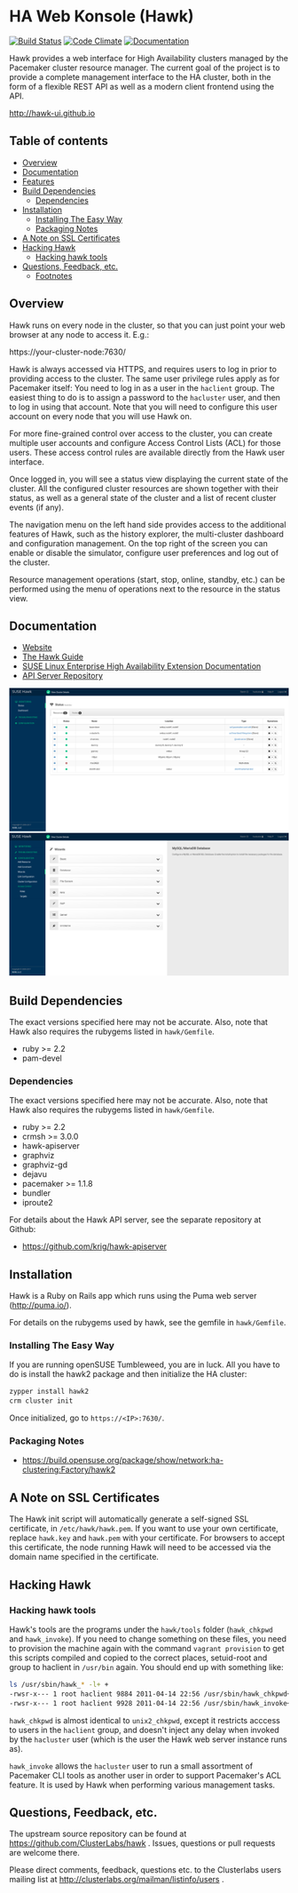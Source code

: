 # HA Web Konsole (Hawk)

<a href="https://travis-ci.org/ClusterLabs/hawk">![Build Status](https://travis-ci.org/ClusterLabs/hawk.svg?branch=master)</a>
<a href="https://codeclimate.com/github/ClusterLabs/hawk">![Code Climate](https://codeclimate.com/github/ClusterLabs/hawk/badges/gpa.svg)</a>
<a href="http://hawk-guide.readthedocs.org/">![Documentation](https://readthedocs.org/projects/hawk-guide/badge/?style=flat)</a>

Hawk provides a web interface for High Availability clusters managed
by the Pacemaker cluster resource manager. The current goal of the
project is to provide a complete management interface to the HA
cluster, both in the form of a flexible REST API as well as a modern
client frontend using the API.

http://hawk-ui.github.io

## Table of contents

  - [Overview](#overview)
  - [Documentation](#documentation)
  - [Features](doc/features.md)
  - [Build Dependencies](#build-dependencies)
    - [Dependencies](#dependencies)
  - [Installation](#installation)
    - [Installing The Easy Way](#installing-the-easy-way)
    - [Packaging Notes](#packaging-notes)
  - [A Note on SSL Certificates](#a-note-on-ssl-certificates)
  - [Hacking Hawk](#hacking-hawk)
    - [Hacking hawk tools](#hacking-hawk-tools)
  - [Questions, Feedback, etc.](#questions-feedback-etc)
    - [Footnotes](#footnotes)

## Overview

Hawk runs on every node in the cluster, so that you can just point
your web browser at any node to access it. E.g.:

https://your-cluster-node:7630/

Hawk is always accessed via HTTPS, and requires users to log in prior
to providing access to the cluster. The same user privilege rules
apply as for Pacemaker itself: You need to log in as a user in the
`haclient` group. The easiest thing to do is to assign a password to
the `hacluster` user, and then to log in using that account. Note that
you will need to configure this user account on every node that you
will use Hawk on.

For more fine-grained control over access to the cluster, you can
create multiple user accounts and configure Access Control Lists (ACL)
for those users. These access control rules are available directly
from the Hawk user interface.

Once logged in, you will see a status view displaying the current
state of the cluster. All the configured cluster resources are shown
together with their status, as well as a general state of the cluster
and a list of recent cluster events (if any).

The navigation menu on the left hand side provides access to the
additional features of Hawk, such as the history explorer, the
multi-cluster dashboard and configuration management. On the top right
of the screen you can enable or disable the simulator, configure user
preferences and log out of the cluster.

Resource management operations (start, stop, online, standby, etc.)
can be performed using the menu of operations next to the resource in
the status view.


## Documentation

* [Website](http://hawk-ui.github.io)
* [The Hawk Guide](http://hawk-guide.readthedocs.org/en/latest/)
* [SUSE Linux Enterprise High Availability Extension Documentation](http://www.suse.com/documentation/sle_ha/book_sleha/?page=/documentation/sle_ha/book_sleha/data/cha_ha_configuration_hawk.html)
* [API Server Repository](https://github.com/ClusterLabs/hawk-apiserver)

![Status](/doc/screens/hawk_status.png)
![Wizard](/doc/screens/hawk_wizards.png)


## Build Dependencies

The exact versions specified here may not be accurate. Also, note that
Hawk also requires the rubygems listed in `hawk/Gemfile`.

* ruby >= 2.2
* pam-devel

### Dependencies

The exact versions specified here may not be accurate. Also, note that
Hawk also requires the rubygems listed in `hawk/Gemfile`.

* ruby >= 2.2
* crmsh >= 3.0.0
* hawk-apiserver
* graphviz
* graphviz-gd
* dejavu
* pacemaker >= 1.1.8
* bundler
* iproute2

For details about the Hawk API server, see the separate repository at Github:

* https://github.com/krig/hawk-apiserver

## Installation

Hawk is a Ruby on Rails app which runs using the Puma web server
(http://puma.io/).

For details on the rubygems used by hawk, see the gemfile in
`hawk/Gemfile`.

### Installing The Easy Way

If you are running openSUSE Tumbleweed, you are in luck. All you have
to do is install the hawk2 package and then initialize the HA cluster:

```bash
zypper install hawk2
crm cluster init
```
Once initialized, go to `https://<IP>:7630/`.

### Packaging Notes

* https://build.opensuse.org/package/show/network:ha-clustering:Factory/hawk2


## A Note on SSL Certificates

The Hawk init script will automatically generate a self-signed SSL
certificate, in `/etc/hawk/hawk.pem`.  If you want
to use your own certificate, replace `hawk.key` and `hawk.pem` with
your certificate. For browsers to accept this certificate, the node running Hawk will need to be accessed via the domain name specified in the certificate.

## Hacking Hawk

### Hacking hawk tools

Hawk's tools are the programs under the `hawk/tools` folder
(`hawk_chkpwd` and `hawk_invoke`). If you need to change something
on these files,  you need to provision the machine again with the command
`vagrant provision` to get this scripts compiled and copied to the correct
places, setuid-root and group to haclient in `/usr/bin` again. You should
end up with something like:

```bash
ls /usr/sbin/hawk_* -l+ +
-rwsr-x--- 1 root haclient 9884 2011-04-14 22:56 /usr/sbin/hawk_chkpwd+
-rwsr-x--- 1 root haclient 9928 2011-04-14 22:56 /usr/sbin/hawk_invoke+
```

`hawk_chkpwd` is almost identical to `unix2_chkpwd`, except it restricts
acccess to users in the `haclient` group, and doesn't inject any delay
when invoked by the `hacluster` user (which is the user the Hawk web
server instance runs as).

`hawk_invoke` allows the `hacluster` user to run a small assortment
of Pacemaker CLI tools as another user in order to support Pacemaker's
ACL feature. It is used by Hawk when performing various management
tasks.

## Questions, Feedback, etc.

The upstream source repository can be found at
https://github.com/ClusterLabs/hawk . Issues, questions or pull
requests are welcome there.

Please direct comments, feedback, questions etc. to the Clusterlabs
users mailing list at http://clusterlabs.org/mailman/listinfo/users .
